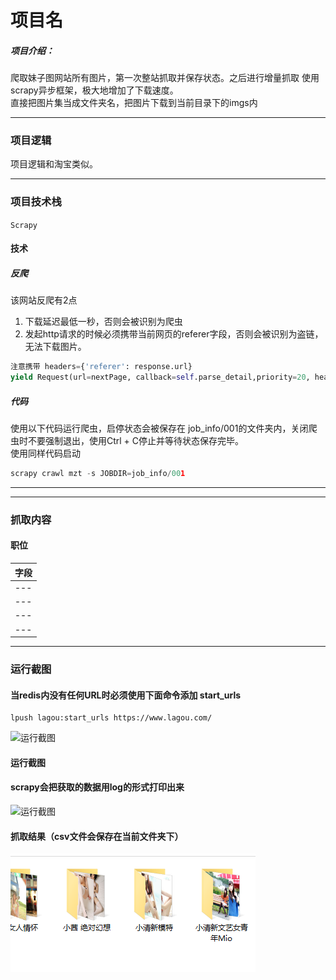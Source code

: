 
# 项目名

##### 项目介绍：
爬取妹子图网站所有图片，第一次整站抓取并保存状态。之后进行增量抓取
使用scrapy异步框架，极大地增加了下载速度。  
直接把图片集当成文件夹名，把图片下载到当前目录下的imgs内

**** 
### 项目逻辑
项目逻辑和淘宝类似。


**** 
### 项目技术栈
`Scrapy`

#### 技术
##### 反爬
该网站反爬有2点
1. 下载延迟最低一秒，否则会被识别为爬虫
2. 发起http请求的时候必须携带当前网页的referer字段，否则会被识别为盗链，无法下载图片。
```python
注意携带 headers={'referer': response.url}
yield Request(url=nextPage, callback=self.parse_detail,priority=20, headers={'referer': response.url})
```

##### 代码
使用以下代码运行爬虫，启停状态会被保存在 job_info/001的文件夹内，关闭爬虫时不要强制退出，使用Ctrl + C停止并等待状态保存完毕。   
使用同样代码启动
```python
scrapy crawl mzt -s JOBDIR=job_info/001
```
**** 


****  
### 抓取内容

#### 职位
|字段|
|---|
|---|
|---|
|---|
|---|


****  
### 运行截图
#### 当redis内没有任何URL时必须使用下面命令添加 start_urls
```
lpush lagou:start_urls https://www.lagou.com/
```
![运行截图](./imgs/等待中.png)

#### 运行截图
#### scrapy会把获取的数据用log的形式打印出来
![运行截图](./imgs/抓取界面.png)

#### 抓取结果（csv文件会保存在当前文件夹下）
![运行截图](./imgs/抓取结果.png)


